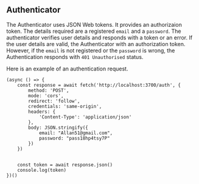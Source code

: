## Authenticator

The Authenticator uses JSON Web tokens. It provides an authorizaion token. The details required are a registered `email` and a `password`. The authenticator verifies user details and responds with a token or an error. If the user details are valid, the Authenticator with an authorization token.  However, if the `email` is not registered or the `password` is wrong, the Authentication responds with `401 Unauthorised` status.

Here is an example of an authentication request.

```
(async () => {
    const response = await fetch('http://localhost:3700/auth', {
        method: 'POST',
        mode: 'cors',
        redirect: 'follow',
        credentials: 'same-origin',
        headers: {
            'Content-Type': 'application/json'
        },
        body: JSON.stringify({
            email: "Allan51@gmail.com",
            password: "pass18hp4tsy7P"
        })
    })

    
    const token = await response.json()
    console.log(token)
})()
```
